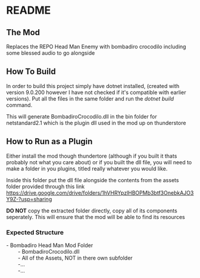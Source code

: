 <h1>README</h1>

<h2>The Mod</h2>

Replaces the REPO Head Man Enemy with bombadiro crocodilo including some blessed audio to go alongside

<h2>How To Build</h2>

In order to build this project simply have dotnet installed, (created with version 9.0.200 however I have not checked if it's compatible with earlier versions).
Put all the files in the same folder and run the <i>dotnet build</i> command.

This will generate BombadiroCrocodilo.dll in the bin folder for netstandard2.1 which is the plugin dll used in the mod up on thunderstore

<h2>How to Run as a Plugin</h2>

Either install the mod though thundertore (although if you built it thats probably not what you care about) or if you built the dll file, you will need to make a folder
in you plugins, titled really whatever you would like.

Inside this folder put the dll file alongside the contents from the assets folder provided through this link
<u>https://drive.google.com/drive/folders/1hVHRYpzlHBOPMb3btf3OnebkAJO3Y9Z-?usp=sharing</u>

<b>DO NOT</b> copy the extracted folder directly, copy all of its components seperately.
This will ensure that the mod will be able to find its resources

<h3>Expected Structure</h3>
  - Bombadiro Head Man Mod Folder <br>
  &nbsp;&nbsp;&nbsp;&nbsp;&nbsp;&nbsp;&nbsp;&nbsp;- BombadiroCrocodilo.dll <br>
  &nbsp;&nbsp;&nbsp;&nbsp;&nbsp;&nbsp;&nbsp;&nbsp;- All of the Assets, NOT in there own subfolder <br>
  &nbsp;&nbsp;&nbsp;&nbsp;&nbsp;&nbsp;&nbsp;&nbsp;-... <br>
  &nbsp;&nbsp;&nbsp;&nbsp;&nbsp;&nbsp;&nbsp;&nbsp;-... <br>
